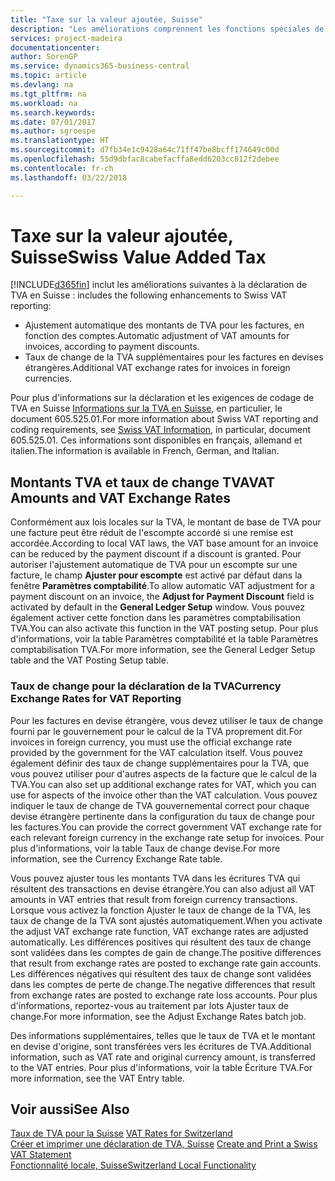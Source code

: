 ```yaml
---
title: "Taxe sur la valeur ajoutée, Suisse"
description: "Les améliorations comprennent les fonctions spéciales de déclaration de TVA en Suisse."
services: project-madeira
documentationcenter: 
author: SorenGP
ms.service: dynamics365-business-central
ms.topic: article
ms.devlang: na
ms.tgt_pltfrm: na
ms.workload: na
ms.search.keywords: 
ms.date: 07/01/2017
ms.author: sgroespe
ms.translationtype: HT
ms.sourcegitcommit: d7fb34e1c9428a64c71ff47be8bcff174649c00d
ms.openlocfilehash: 55d9dbfac8cabefacffa8edd6203cc812f2debee
ms.contentlocale: fr-ch
ms.lasthandoff: 03/22/2018

---
```

# <a name="swiss-value-added-tax"></a><span data-ttu-id="2e368-103">Taxe sur la valeur ajoutée, Suisse</span><span class="sxs-lookup"><span data-stu-id="2e368-103">Swiss Value Added Tax</span></span>
[!INCLUDE[d365fin](../../includes/d365fin_md.md)]<span data-ttu-id="2e368-104"> inclut les améliorations suivantes à la déclaration de TVA en Suisse :</span><span class="sxs-lookup"><span data-stu-id="2e368-104"> includes the following enhancements to Swiss VAT reporting:</span></span>  

- <span data-ttu-id="2e368-105">Ajustement automatique des montants de TVA pour les factures, en fonction des comptes.</span><span class="sxs-lookup"><span data-stu-id="2e368-105">Automatic adjustment of VAT amounts for invoices, according to payment discounts.</span></span>  
- <span data-ttu-id="2e368-106">Taux de change de la TVA supplémentaires pour les factures en devises étrangères.</span><span class="sxs-lookup"><span data-stu-id="2e368-106">Additional VAT exchange rates for invoices in foreign currencies.</span></span>  

<span data-ttu-id="2e368-107">Pour plus d'informations sur la déclaration et les exigences de codage de TVA en Suisse [Informations sur la TVA en Suisse](http://www.estv.admin.ch/mwst/dokumentation/00130/00947/00948/index.html?lang=fr), en particulier, le document 605.525.01.</span><span class="sxs-lookup"><span data-stu-id="2e368-107">For more information about Swiss VAT reporting and coding requirements, see [Swiss VAT Information](http://www.estv.admin.ch/mwst/dokumentation/00130/00947/00948/index.html?lang=fr), in particular, document 605.525.01.</span></span> <span data-ttu-id="2e368-108">Ces informations sont disponibles en français, allemand et italien.</span><span class="sxs-lookup"><span data-stu-id="2e368-108">The information is available in French, German, and Italian.</span></span>  

## <a name="vat-amounts-and-vat-exchange-rates"></a><span data-ttu-id="2e368-109">Montants TVA et taux de change TVA</span><span class="sxs-lookup"><span data-stu-id="2e368-109">VAT Amounts and VAT Exchange Rates</span></span>  
<span data-ttu-id="2e368-110">Conformément aux lois locales sur la TVA, le montant de base de TVA pour une facture peut être réduit de l'escompte accordé si une remise est accordée.</span><span class="sxs-lookup"><span data-stu-id="2e368-110">According to local VAT laws, the VAT base amount for an invoice can be reduced by the payment discount if a discount is granted.</span></span> <span data-ttu-id="2e368-111">Pour autoriser l'ajustement automatique de TVA pour un escompte sur une facture, le champ **Ajuster pour escompte** est activé par défaut dans la fenêtre **Paramètres comptabilité**.</span><span class="sxs-lookup"><span data-stu-id="2e368-111">To allow automatic VAT adjustment for a payment discount on an invoice, the **Adjust for Payment Discount** field is activated by default in the **General Ledger Setup** window.</span></span> <span data-ttu-id="2e368-112">Vous pouvez également activer cette fonction dans les paramètres comptabilisation TVA.</span><span class="sxs-lookup"><span data-stu-id="2e368-112">You can also activate this function in the VAT posting setup.</span></span> <span data-ttu-id="2e368-113">Pour plus d'informations, voir la table Paramètres comptabilité et la table Paramètres comptabilisation TVA.</span><span class="sxs-lookup"><span data-stu-id="2e368-113">For more information, see the General Ledger Setup table and the VAT Posting Setup table.</span></span>  

### <a name="currency-exchange-rates-for-vat-reporting"></a><span data-ttu-id="2e368-114">Taux de change pour la déclaration de la TVA</span><span class="sxs-lookup"><span data-stu-id="2e368-114">Currency Exchange Rates for VAT Reporting</span></span>  
<span data-ttu-id="2e368-115">Pour les factures en devise étrangère, vous devez utiliser le taux de change fourni par le gouvernement pour le calcul de la TVA proprement dit.</span><span class="sxs-lookup"><span data-stu-id="2e368-115">For invoices in foreign currency, you must use the official exchange rate provided by the government for the VAT calculation itself.</span></span> <span data-ttu-id="2e368-116">Vous pouvez également définir des taux de change supplémentaires pour la TVA, que vous pouvez utiliser pour d'autres aspects de la facture que le calcul de la TVA.</span><span class="sxs-lookup"><span data-stu-id="2e368-116">You can also set up additional exchange rates for VAT, which you can use for aspects of the invoice other than the VAT calculation.</span></span> <span data-ttu-id="2e368-117">Vous pouvez indiquer le taux de change de TVA gouvernemental correct pour chaque devise étrangère pertinente dans la configuration du taux de change pour les factures.</span><span class="sxs-lookup"><span data-stu-id="2e368-117">You can provide the correct government VAT exchange rate for each relevant foreign currency in the exchange rate setup for invoices.</span></span> <span data-ttu-id="2e368-118">Pour plus d'informations, voir la table Taux de change devise.</span><span class="sxs-lookup"><span data-stu-id="2e368-118">For more information, see the Currency Exchange Rate table.</span></span>  

<span data-ttu-id="2e368-119">Vous pouvez ajuster tous les montants TVA dans les écritures TVA qui résultent des transactions en devise étrangère.</span><span class="sxs-lookup"><span data-stu-id="2e368-119">You can also adjust all VAT amounts in VAT entries that result from foreign currency transactions.</span></span> <span data-ttu-id="2e368-120">Lorsque vous activez la fonction Ajuster le taux de change de la TVA, les taux de change de la TVA sont ajustés automatiquement.</span><span class="sxs-lookup"><span data-stu-id="2e368-120">When you activate the adjust VAT exchange rate function, VAT exchange rates are adjusted automatically.</span></span> <span data-ttu-id="2e368-121">Les différences positives qui résultent des taux de change sont validées dans les comptes de gain de change.</span><span class="sxs-lookup"><span data-stu-id="2e368-121">The positive differences that result from exchange rates are posted to exchange rate gain accounts.</span></span> <span data-ttu-id="2e368-122">Les différences négatives qui résultent des taux de change sont validées dans les comptes de perte de change.</span><span class="sxs-lookup"><span data-stu-id="2e368-122">The negative differences that result from exchange rates are posted to exchange rate loss accounts.</span></span> <span data-ttu-id="2e368-123">Pour plus d'informations, reportez-vous au traitement par lots Ajuster taux de change.</span><span class="sxs-lookup"><span data-stu-id="2e368-123">For more information, see the Adjust Exchange Rates batch job.</span></span>  

<span data-ttu-id="2e368-124">Des informations supplémentaires, telles que le taux de TVA et le montant en devise d'origine, sont transférées vers les écritures de TVA.</span><span class="sxs-lookup"><span data-stu-id="2e368-124">Additional information, such as VAT rate and original currency amount, is transferred to the VAT entries.</span></span> <span data-ttu-id="2e368-125">Pour plus d'informations, voir la table Écriture TVA.</span><span class="sxs-lookup"><span data-stu-id="2e368-125">For more information, see the VAT Entry table.</span></span>  

## <a name="see-also"></a><span data-ttu-id="2e368-126">Voir aussi</span><span class="sxs-lookup"><span data-stu-id="2e368-126">See Also</span></span>  
 <span data-ttu-id="2e368-127">[Taux de TVA pour la Suisse](vat-rates-for-switzerland.md) </span><span class="sxs-lookup"><span data-stu-id="2e368-127">[VAT Rates for Switzerland](vat-rates-for-switzerland.md) </span></span>  
 <span data-ttu-id="2e368-128">[Créer et imprimer une déclaration de TVA, Suisse](how-to-create-and-print-a-swiss-vat-statement.md) </span><span class="sxs-lookup"><span data-stu-id="2e368-128">[Create and Print a Swiss VAT Statement](how-to-create-and-print-a-swiss-vat-statement.md) </span></span>  
 [<span data-ttu-id="2e368-129">Fonctionnalité locale, Suisse</span><span class="sxs-lookup"><span data-stu-id="2e368-129">Switzerland Local Functionality</span></span>](switzerland-local-functionality.md)   

